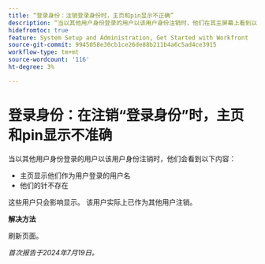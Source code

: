 ```yaml
---
title: “登录身份：注销登录身份时，主页和pin显示不正确”
description: “当以其他用户身份登录的用户以该用户身份注销时，他们在其主屏幕上看到以下问题。”
hidefromtoc: true
feature: System Setup and Administration, Get Started with Workfront
source-git-commit: 9945058e30cb1ce26de88b211b4a6c5ad4ce3915
workflow-type: tm+mt
source-wordcount: '116'
ht-degree: 3%

---
```



# 登录身份：在注销“登录身份”时，主页和pin显示不准确

当以其他用户身份登录的用户以该用户身份注销时，他们会看到以下内容：

* 主页显示他们作为用户登录的用户名
* 他们的针不存在

这些用户只会影响显示。 该用户实际上已作为其他用户注销。

**解决方法**

刷新页面。

_首次报告于2024年7月19日。_
